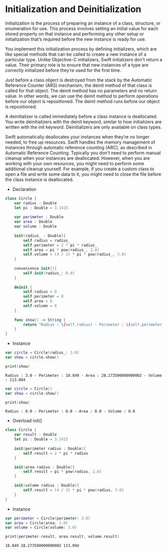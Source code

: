 # Initialization and Deinitialization
Initialization is the process of preparing an instance of a class, structure, or enumeration for use. 
This process involves setting an initial value for each stored property on that instance and performing any other setup or 
initialization that’s required before the new instance is ready for use.

You implement this initialization process by defining initializers, which are like special methods that can be called to 
create a new instance of a particular type. Unlike Objective-C initializers, Swift initializers don’t return a value. 
Their primary role is to ensure that new instances of a type are correctly initialized before they’re used for the first time.

Just before a class object is destroyed from the stack by the Automatic Reference Counter (ARS) mechanism, 
the deinit method of that class is called for that object. The deinit method has no parameters and no return value. 
In other words, we can use the deinit method to perform operations before our object is repositioned. 
The deinit method runs before our object is repositioned.

A deinitializer is called immediately before a class instance is deallocated. You write deinitializers with the deinit keyword, 
similar to how initializers are written with the init keyword. Deinitializers are only available on class types.

Swift automatically deallocates your instances when they’re no longer needed, to free up resources. 
Swift handles the memory management of instances through automatic reference counting (ARC), as described in Automatic Reference Counting. 
Typically you don’t need to perform manual cleanup when your instances are deallocated. However, when you are working with your own resources, 
you might need to perform some additional cleanup yourself. For example, if you create a custom class to open a file and write some data to it, 
you might need to close the file before the class instance is deallocated.

- Declaration
```swift
class Circle {
    var radius : Double
    let pi : Double = 3.1415
    
    var perimeter : Double
    var area : Double
    var volume : Double
    
    init(radius_ : Double){
        self.radius = radius_
        self.perimeter = 2 * pi * radius_
        self.area = pi * pow(radius_, 2.0)
        self.volume = (4 / 3) * pi * pow(radius_, 3.0)
    }
    
    convenience init(){
        self.init(radius_: 0.0)
    }
    
    deinit {
        self.radius = 0
        self.perimeter = 0
        self.area = 0
        self.volume = 0
    }
    
    func show() -> String {
        return "Radius : \(self.radius) - Perimeter : \(self.perimeter) - Area : \(self.area) - Volume : \(self.volume)"
    }
}
```

- Instance
```swift
var circle = Circle(radius_: 3.0)
var show = circle.show()

print(show)
```
```
Radius : 3.0 - Perimeter : 18.849 - Area : 28.273500000000002 - Volume : 113.094
```
```swift
var circle = Circle()
var show = circle.show()

print(show)
```
```
Radius : 0.0 - Perimeter : 0.0 - Area : 0.0 - Volume : 0.0
```

- Overload init()
```swift
class Circle {
    var result : Double
    let pi : Double = 3.1415
    
    init(perimeter radius : Double){
        self.result = 2 * pi * radius
    }

    init(area radius : Double){
        self.result = pi * pow(radius, 2.0)
    }

    init(volume radius : Double){
        self.result = (4 / 3) * pi * pow(radius, 3.0)
    }
}
```
- Instance
```swift
var perimeter = Circle(perimeter: 3.0)
var area = Circle(area: 3.0)
var volume = Circle(volume: 3.0)

print(perimeter.result, area.result, volume.result)
```
```
18.849 28.273500000000002 113.094
```
